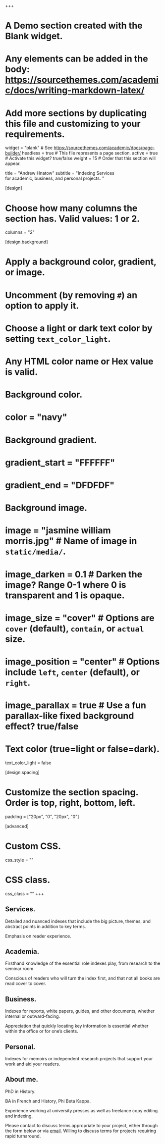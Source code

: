 +++
# A Demo section created with the Blank widget.
# Any elements can be added in the body: https://sourcethemes.com/academic/docs/writing-markdown-latex/
# Add more sections by duplicating this file and customizing to your requirements.

widget = "blank"  # See https://sourcethemes.com/academic/docs/page-builder/
headless = true  # This file represents a page section.
active = true  # Activate this widget? true/false
weight = 15  # Order that this section will appear.

title = "Andrew Hnatow"
subtitle = "Indexing Services<br> for academic, business, and personal projects. "

[design]
  # Choose how many columns the section has. Valid values: 1 or 2.
  columns = "2"

[design.background]
  # Apply a background color, gradient, or image.
  #   Uncomment (by removing `#`) an option to apply it.
  #   Choose a light or dark text color by setting `text_color_light`.
  #   Any HTML color name or Hex value is valid.

  # Background color.
  # color = "navy"
  
  # Background gradient.
  # gradient_start = "FFFFFF"
  # gradient_end = "DFDFDF"
  
  # Background image.
  # image = "jasmine william morris.jpg"  # Name of image in `static/media/`.
  # image_darken = 0.1 # Darken the image? Range 0-1 where 0 is transparent and 1 is opaque.
  # image_size = "cover"  #  Options are `cover` (default), `contain`, or `actual` size.
  # image_position = "center"  # Options include `left`, `center` (default), or `right`.
  # image_parallax = true  # Use a fun parallax-like fixed background effect? true/false
  
  
  # Text color (true=light or false=dark).
  text_color_light = false

[design.spacing]
  # Customize the section spacing. Order is top, right, bottom, left.
  padding = ["20px", "0", "20px", "0"]

[advanced]
 # Custom CSS. 
 css_style = ""
 
 # CSS class.
 css_class = ""
+++

## **Services.**

Detailed and nuanced indexes that include the big picture, themes, and abstract points in addition to key terms.

Emphasis on reader experience.

## **Academia.**

Firsthand knowledge of the essential role indexes play, from research to the seminar room. 

Conscious of readers who will turn the index first, and that not all books are read cover to cover. 

## **Business.**

Indexes for reports, white papers, guides, and other documents, whether internal or outward-facing. 

Appreciation that quickly locating key information is essential whether within the office or for one’s clients. 

## **Personal.** 

Indexes for memoirs or independent research projects that support your work and aid your readers. 

## **About me.**

PhD in History. 

BA in French and History, Phi Beta Kappa.

Experience working at university presses as well as freelance copy editing and indexing.


Please contact to discuss terms appropriate to your project, either through the form below or via [email](mailto:andrew.hnatow@gmail.com?subject=Index%20Query). 
Willing to discuss terms for projects requiring rapid turnaround.
